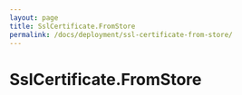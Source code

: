 ```yaml
---
layout: page
title: SslCertificate.FromStore
permalink: /docs/deployment/ssl-certificate-from-store/
---
```


SslCertificate.FromStore
========================